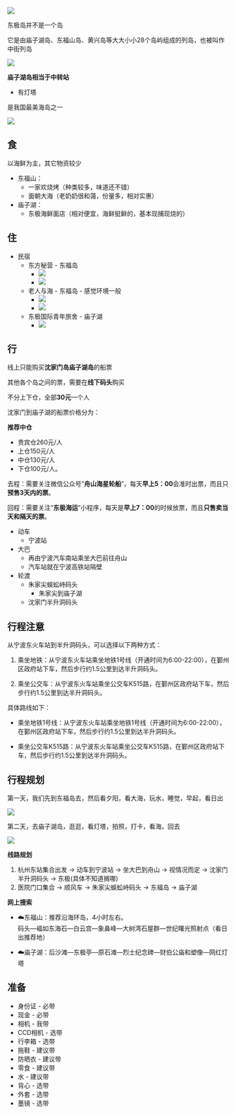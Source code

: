 ![](https://pics0.baidu.com/feed/b3b7d0a20cf431ade5945e16917deea32edd9836.jpeg?token=bd498bbea7a66925d3bc7684cc1ae539)

东极岛并不是一个岛

它是由庙子湖岛、东福山岛、黄兴岛等大大小小28个岛屿组成的列岛，也被叫作中街列岛

![](https://pic4.zhimg.com/v2-aafda25742ebe0e0fe5902ad0252285b_r.jpg)

**庙子湖岛相当于中转站**
- 有灯塔

是我国最美海岛之一

![](https://pics0.baidu.com/feed/a686c9177f3e6709babe5f15e28cdd31f9dc5571.jpeg?token=414ae6163d65b9c0c088e1c20176ef6f)

## 食

以海鲜为主，其它物资较少

- 东福山：
	- 一家欢烧烤（种类较多，味道还不错）  
	- 面朝大海（老奶奶很和蔼，份量多，相对实惠）  
- 庙子湖：
	- 东极海鲜面店（相对便宜，海鲜挺鲜的，基本现捕现烧的）

## 住

- 民宿
	- 东方秘营 - 东福岛
		- ![](https://dimg04.c-ctrip.com/images/200q160000010qp9q589F_W_1080_808_R5_D.jpg)
		- ![](https://dimg04.c-ctrip.com/images/0233f120008lio7g7226A_W_1080_808_R5_D.jpg)
	- 老人与海 - 东福岛 - 感觉环境一般
		- ![](https://dimg04.c-ctrip.com/images/200a1g000001h5jsp3C8B_W_1080_808_R5_D.jpg)
		- ![](https://dimg04.c-ctrip.com/images/20091h000001hs3eg2C63_W_1080_808_R5_D.jpg)
	- 东极国际青年旅舍 - 庙子湖
		- ![](https://hotel.mafengwo.net/img/b6/dde85f75ea98bba3ee460ed602e92341.jpeg?imageMogr2%2Fthumbnail%2F%211360x940r%2Fgravity%2FCenter%2Fcrop%2F%211360x940%2Fquality%2F90)

## 行

线上只能购买**沈家门岛庙子湖岛**的船票

其他各个岛之间的票，需要在**线下码头**购买

不分上下仓，全部**30元**一个人

沈家门到庙子湖的船票价格分为：

**推荐中仓**

- 贵宾仓260元/人
- 上仓150元/人
- 中仓130元/人
- 下仓100元/人。

去程：需要关注微信公众号“**舟山海星轮船**”，每天**早上5：00**会准时出票，而且只**预售3天内的票**。

回程：需要关注“**东极海运**”小程序，每天是**早上7：00**的时候放票，而且**只售卖当天和隔天的票**。

- 动车
	- 宁波站
- 大巴
	- 再由宁波汽车南站乘坐大巴前往舟山
	- 汽车站就在宁波高铁站隔壁
- 轮渡
	- 朱家尖蜈蚣峙码头
		- 朱家尖到庙子湖
	- 沈家门半升洞码头

## 行程注意

从宁波东火车站到半升洞码头，可以选择以下两种方式：

1. 乘坐地铁：从宁波东火车站乘坐地铁1号线（开通时间为6:00-22:00），在鄞州区政府站下车，然后步行约1.5公里到达半升洞码头。

2. 乘坐公交车：从宁波东火车站乘坐公交车K515路，在鄞州区政府站下车，然后步行约1.5公里到达半升洞码头。

具体路线如下：

- 乘坐地铁1号线：从宁波东火车站乘坐地铁1号线（开通时间为6:00-22:00），在鄞州区政府站下车，然后步行约1.5公里到达半升洞码头。

- 乘坐公交车K515路：从宁波东火车站乘坐公交车K515路，在鄞州区政府站下车，然后步行约1.5公里到达半升洞码头。

## 行程规划

第一天，我们先到东福岛去，然后看夕阳，看大海，玩水，睡觉，早起，看日出

![](https://pics0.baidu.com/feed/d01373f082025aaf7fedb2f221a6e968024f1a80.jpeg?token=bb5b8bca24284b0c790e424bed14ab34)

第二天，去庙子湖岛，逛逛，看灯塔，拍照，打卡，看海，回去

![](https://pics0.baidu.com/feed/1b4c510fd9f9d72ae3ec94830d616a38359bbb78.jpeg?token=d9c17c381b2b7e7c8df3e9cdba471f67)

**线路规划**
1. 杭州东站集合出发 -> 动车到宁波站 -> 坐大巴到舟山 -> 视情况而定 -> 沈家门半升洞码头 -> 东极(具体不知道搁哪)
2. 医院门口集合 -> 顺风车 -> 朱家尖蜈蚣峙码头 -> 东福岛 -> 庙子湖 

**网上搜索**
- ☁️东福山：推荐沿海环岛，4小时左右。  
码头—褔如东海石—白云宫—象鼻峰—大树湾石屋群—世纪曙光照射点（看日出推荐地）  

- ☁️庙子湖：后沙滩—东极亭—原石滩—烈士纪念碑—财伯公庙和塑像—网红灯塔

## 准备

- 身份证 - 必带
- 现金 - 必带
- 相机 - 我带
- CCD相机 - 选带
- 行李箱 - 选带
- 拖鞋 - 建议带
- 防晒衣 - 建议带
- 零食 - 建议带
- 水 - 建议带
- 背心 - 选带
- 外套 - 选带
- 墨镜 - 选带
